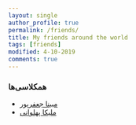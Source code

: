 ```yaml
---
layout: single
author_profile: true
permalink: /friends/
title: My friends around the world
tags: [friends]
modified: 4-10-2019
comments: true
---
```


### همکلاسی‌ها
* [مبینا جعفرپور](http://mobinajafarpour.github.io)
* [ملیکا پهلوانی](http://melikapahlavani.github.io)


